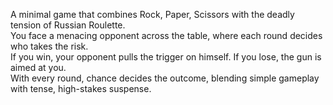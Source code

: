 A minimal game that combines Rock, Paper, Scissors with the deadly tension of Russian Roulette.  
You face a menacing opponent across the table, where each round decides who takes the risk.  
If you win, your opponent pulls the trigger on himself. If you lose, the gun is aimed at you.  
With every round, chance decides the outcome, blending simple gameplay with tense, high-stakes suspense.  
